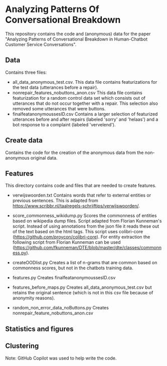 # Analyzing Patterns Of Conversational Breakdown

This repository contains the code and (anonymous) data for the paper "Analyzing Patterns of Conversational Breakdown in Human-Chatbot Customer Service Conversations".

## Data
Contains three files:
- all_data_anonymous_test.csv. This data file contains featurizations for the test data (utterances before a repair).
- nonrepair_features_nobuttons_anon.csv This data file contains featurization for a random control data set which consists out of utterances that do not occur together with a repair. This selection also removed some utterances that were buttons.
- finalfeatanonymoussesID.csv Contains a larger selection of featurized utterances before and after repairs (labeled 'sorry' and 'helaas') and a bot response to a complaint (labeled 'vervelend'). 

## Create data
Contains the code for the creation of the anonymous data from the non-anonymous original data.

## Features
This directory contains code and files that are needed to create features.
- verwijswoorden.txt Contains words that refer to external entities or previous sentences. This is adapted from https://www.scribbr.nl/taalregels-schrijftips/verwijswoorden/.
- score_commonness_wikidump.py Scores the commonness of entities based on wikipedia dump files. Script adapted from Florian Kunneman's script. Instead of using annotations from the json file it reads these out of the text based on the html tags. This script uses colibri-core (https://github.com/proycon/colibri-core). For entity extraction the following script from Florian Kunneman can be used (https://github.com/fkunneman/DTE/blob/master/dte/classes/commonness.py).
- createOODlist.py Creates a list of n-grams that are common based on commonness scores, but not in the chatbots training data.

- features.py Creates finalfeatanonymoussesID.csv
- features_before_maps.py Creates all_data_anonymous_test.csv but retains the original sentence (which is not in this csv file because of anonymity reasons).
- random_non_error_data_noButtons.py Creates nonrepair_feature_nobuttons_anon.csv 

## Statistics and figures

## Clustering 







Note: GitHub Copilot was used to help write the code.
